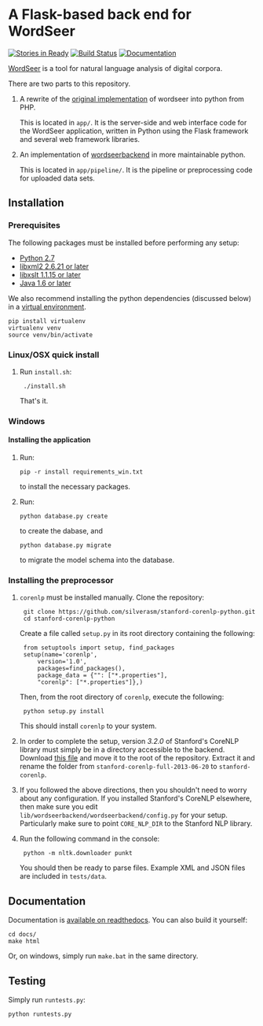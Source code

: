 # A Flask-based back end for WordSeer

[![Stories in Ready](https://badge.waffle.io/wordseer/wordseer_flask.png?label=ready&title=Ready)](https://waffle.io/wordseer/wordseer_flask)
[![Build Status](https://travis-ci.org/Wordseer/wordseer_flask.svg?branch=master)](https://travis-ci.org/Wordseer/wordseer_flask)
[![Documentation](https://readthedocs.org/projects/wordseer-flask/badge/?version=latest)](http://wordseerbackend.readthedocs.org/en/latest/)

[WordSeer](http://wordseer.berkeley.edu/) is a tool for natural language
analysis of digital corpora.

There are two parts to this repository.

1. A rewrite of the
[original implementation](https://bitbucket.org/silverasm/wordseer/overview)
of wordseer into python from PHP.

    This is located in `app/`. It is the server-side and web interface code for
    the WordSeer application, written in Python using the Flask framework and
    several web framework libraries.


2. An implementation of
[wordseerbackend](https://bitbucket.org/silverasm/wordseerbackend/overview) in
more maintainable python.

    This is located in `app/pipeline/`. It is the pipeline or
    preprocessing code for uploaded data sets.

## Installation

### Prerequisites

The following packages must be installed before performing any setup:

- [Python 2.7](https://python.org/download)
- [libxml2 2.6.21 or later](http://xmlsoft.org/downloads.html)
- [libxslt 1.1.15 or later](http://xmlsoft.org/XSLT/downloads.html)
- [Java 1.6 or later](https://www.java.com/en/download/manual.jsp)

We also recommend installing the python dependencies (discussed below) in a
[virtual environment](https://pypi.python.org/pypi/virtualenv).

    pip install virtualenv
    virtualenv venv
    source venv/bin/activate

### Linux/OSX quick install

1. Run `install.sh`:

        ./install.sh

    That's it.

### Windows

#### Installing the application
1.  Run:

        pip -r install requirements_win.txt

    to install the necessary packages.

3.  Run:

        python database.py create

    to create the dabase, and

        python database.py migrate

    to migrate the model schema into the database.

### Installing the preprocessor

1. `corenlp` must be installed manually. Clone the repository:

        git clone https://github.com/silverasm/stanford-corenlp-python.git
        cd stanford-corenlp-python

    Create a file called `setup.py` in its root directory containing the
    following:

        from setuptools import setup, find_packages
        setup(name='corenlp',
            version='1.0',
            packages=find_packages(),
            package_data = {"": ["*.properties"],
            "corenlp": ["*.properties"]},)

    Then, from the root directory of `corenlp`, execute the following:

        python setup.py install

    This should install `corenlp` to your system.

2. In order to complete the setup, version *3.2.0* of Stanford's CoreNLP
library must simply be in a directory accessible to the backend. Download
[this file](http://nlp.stanford.edu/software/stanford-corenlp-full-2013-06-20.zip)
and move it to the root of the repository. Extract it and rename the folder
from `stanford-corenlp-full-2013-06-20` to `stanford-corenlp`.

3. If you followed the above directions, then you shouldn't need to worry about
any configuration. If you installed Stanford's CoreNLP elsewhere, then make sure
you edit `lib/wordseerbackend/wordseerbackend/config.py` for your setup.
Particularly make sure to point `CORE_NLP_DIR` to the Stanford NLP library.

4. Run the following command in the console:

        python -m nltk.downloader punkt

    You should then be ready to parse files. Example XML and JSON files are
    included in `tests/data`.

## Documentation
Documentation is
[available on readthedocs](http://wordseer-flask.readthedocs.org). You can also
build it yourself:

	cd docs/
	make html

Or, on windows, simply run `make.bat` in the same directory.

## Testing
Simply run `runtests.py`:

    python runtests.py

